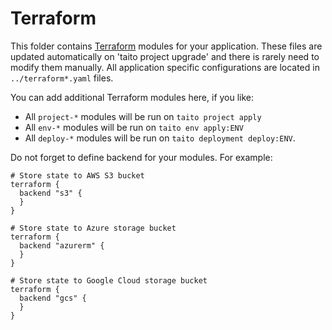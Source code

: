 # Terraform

This folder contains [Terraform](https://www.terraform.io/) modules for your application. These files are updated automatically on 'taito project upgrade' and there is rarely need to modify them manually. All application specific configurations are located in `../terraform*.yaml` files.

You can add additional Terraform modules here, if you like:

- All `project-*` modules will be run on `taito project apply`
- All `env-*` modules will be run on `taito env apply:ENV`
- All `deploy-*` modules will be run on `taito deployment deploy:ENV`.

Do not forget to define backend for your modules. For example:

```
# Store state to AWS S3 bucket
terraform {
  backend "s3" {
  }
}

# Store state to Azure storage bucket
terraform {
  backend "azurerm" {
  }
}

# Store state to Google Cloud storage bucket
terraform {
  backend "gcs" {
  }
}
```
